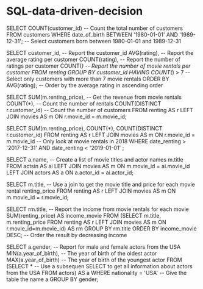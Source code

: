 # SQL-data-driven-decision



SELECT COUNT(customer_id) -- Count the total number of customers
FROM customers
WHERE date_of_birth BETWEEN '1980-01-01' AND '1989-12-31'; -- Select customers born between 1980-01-01 and 1989-12-31


SELECT customer_id,  -- Report the customer_id
       AVG(rating), -- Report the average rating per customer
       COUNT(rating), -- Report the number of ratings per customer
       COUNT(*) -- Report the number of movie rentals per customer
FROM renting
GROUP BY customer_id
HAVING COUNT(*) > 7 -- Select only customers with more than 7 movie rentals
ORDER BY AVG(rating); -- Order by the average rating in ascending order


SELECT 
	SUM(m.renting_price), -- Get the revenue from movie rentals
	COUNT(*), -- Count the number of rentals
	COUNT(DISTINCT r.customer_id) -- Count the number of customers
FROM renting AS r
LEFT JOIN movies AS m
ON r.movie_id = m.movie_id;


SELECT 
	SUM(m.renting_price), 
	COUNT(*), 
	COUNT(DISTINCT r.customer_id)
FROM renting AS r
LEFT JOIN movies AS m
ON r.movie_id = m.movie_id
-- Only look at movie rentals in 2018
WHERE date_renting > '2017-12-31' AND 
date_renting < '2019-01-01' ;


SELECT a.name, -- Create a list of movie titles and actor names
       m.title
FROM actsin AS ai
LEFT JOIN movies AS m
ON m.movie_id = ai.movie_id
LEFT JOIN actors AS a
ON a.actor_id = ai.actor_id;


SELECT m.title, -- Use a join to get the movie title and price for each movie rental
       renting_price
FROM renting AS r
LEFT JOIN movies AS m
ON m.movie_id = r.movie_id;


SELECT rm.title, -- Report the income from movie rentals for each movie 
      SUM(renting_price) AS income_movie
FROM
       (SELECT m.title,  
               m.renting_price
       FROM renting AS r
       LEFT JOIN movies AS m
       ON r.movie_id=m.movie_id) AS rm
GROUP BY rm.title
ORDER BY income_movie DESC; -- Order the result by decreasing income


SELECT a.gender, -- Report for male and female actors from the USA 
       MIN(a.year_of_birth), -- The year of birth of the oldest actor
      MAX(a.year_of_birth) -- The year of birth of the youngest actor
FROM
   (SELECT * -- Use a subsequen SELECT to get all information about actors from the USA
   FROM actors)
   AS a
   WHERE nationality = 'USA' -- Give the table the name a
GROUP BY gender;
